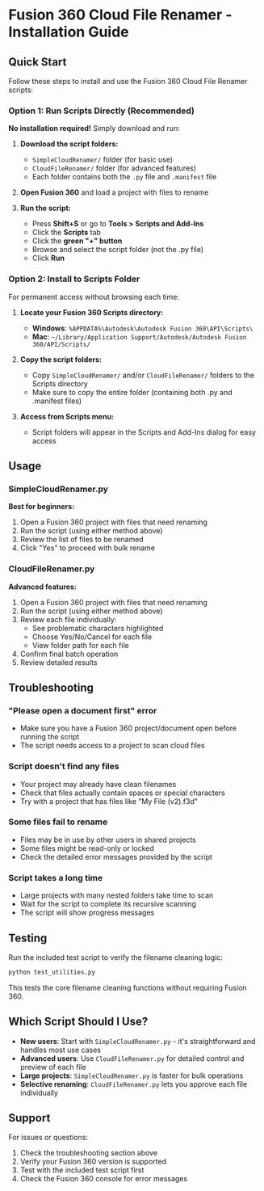 # Fusion 360 Cloud File Renamer - Installation Guide

## Quick Start

Follow these steps to install and use the Fusion 360 Cloud File Renamer scripts:

### Option 1: Run Scripts Directly (Recommended)

**No installation required!** Simply download and run:

1. **Download the script folders:**
   - `SimpleCloudRenamer/` folder (for basic use)
   - `CloudFileRenamer/` folder (for advanced features)
   - Each folder contains both the `.py` file and `.manifest` file

2. **Open Fusion 360** and load a project with files to rename

3. **Run the script:**
   - Press **Shift+S** or go to **Tools > Scripts and Add-Ins**
   - Click the **Scripts** tab
   - Click the **green "+" button**
   - Browse and select the script folder (not the .py file)
   - Click **Run**

### Option 2: Install to Scripts Folder

For permanent access without browsing each time:

1. **Locate your Fusion 360 Scripts directory:**
   - **Windows**: `%APPDATA%\Autodesk\Autodesk Fusion 360\API\Scripts\`
   - **Mac**: `~/Library/Application Support/Autodesk/Autodesk Fusion 360/API/Scripts/`

2. **Copy the script folders:**
   - Copy `SimpleCloudRenamer/` and/or `CloudFileRenamer/` folders to the Scripts directory
   - Make sure to copy the entire folder (containing both .py and .manifest files)

3. **Access from Scripts menu:**
   - Script folders will appear in the Scripts and Add-Ins dialog for easy access

## Usage

### SimpleCloudRenamer.py
**Best for beginners:**
1. Open a Fusion 360 project with files that need renaming
2. Run the script (using either method above)
3. Review the list of files to be renamed
4. Click "Yes" to proceed with bulk rename

### CloudFileRenamer.py
**Advanced features:**
1. Open a Fusion 360 project with files that need renaming
2. Run the script (using either method above)
3. Review each file individually:
   - See problematic characters highlighted
   - Choose Yes/No/Cancel for each file
   - View folder path for each file
4. Confirm final batch operation
5. Review detailed results

## Troubleshooting

### "Please open a document first" error
- Make sure you have a Fusion 360 project/document open before running the script
- The script needs access to a project to scan cloud files

### Script doesn't find any files
- Your project may already have clean filenames
- Check that files actually contain spaces or special characters
- Try with a project that has files like "My File (v2).f3d"

### Some files fail to rename
- Files may be in use by other users in shared projects
- Some files might be read-only or locked
- Check the detailed error messages provided by the script

### Script takes a long time
- Large projects with many nested folders take time to scan
- Wait for the script to complete its recursive scanning
- The script will show progress messages

## Testing

Run the included test script to verify the filename cleaning logic:
```bash
python test_utilities.py
```

This tests the core filename cleaning functions without requiring Fusion 360.

## Which Script Should I Use?

- **New users**: Start with `SimpleCloudRenamer.py` - it's straightforward and handles most use cases
- **Advanced users**: Use `CloudFileRenamer.py` for detailed control and preview of each file
- **Large projects**: `SimpleCloudRenamer.py` is faster for bulk operations
- **Selective renaming**: `CloudFileRenamer.py` lets you approve each file individually

## Support

For issues or questions:
1. Check the troubleshooting section above
2. Verify your Fusion 360 version is supported
3. Test with the included test script first
4. Check the Fusion 360 console for error messages